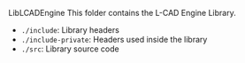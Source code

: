 LibLCADEngine
This folder contains the L-CAD Engine Library.

 - `./include`: Library headers
 - `./include-private`: Headers used inside the library
 - `./src`: Library source code